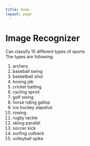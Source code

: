 ```yaml
---
title: Home
layout: page
---
```


# Image Recognizer 
Can classify 15 different types of sports<br/>
The types are following: <br/>
1. archery
2. baseball swing
3. basketball shot 
4. boxing jab 
5. cricket batting 
6. cycling sprint 
7. golf swing
8. horse riding gallop
9. ice hockey slapshot
10. rowing
11. rugby tackle
12. skiing parallel 
13. soccer kick
14. surfing cutback 
15. volleyball spike